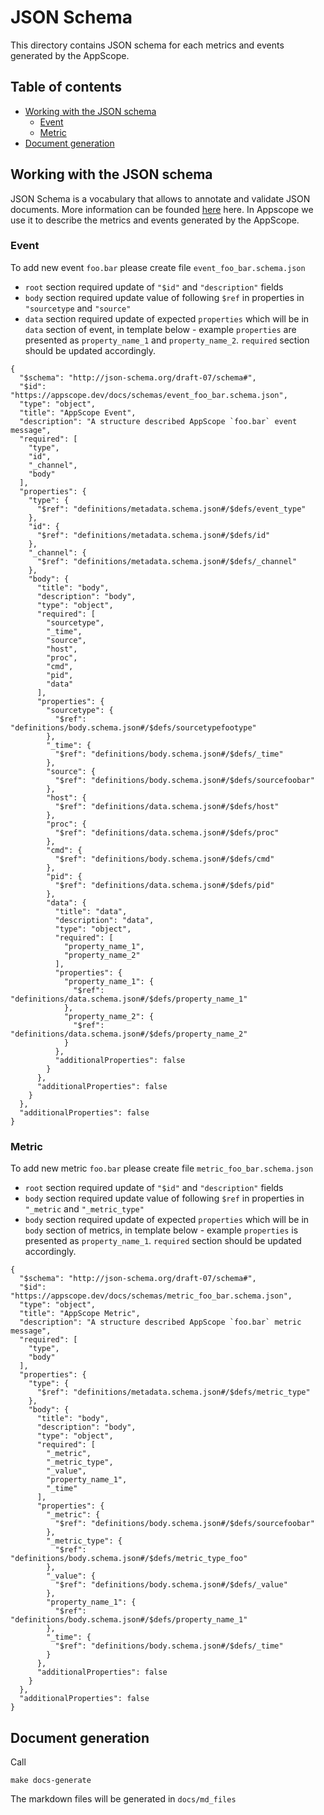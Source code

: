 # JSON Schema

This directory contains JSON schema for each metrics and events generated by the AppScope.

## Table of contents
* [Working with the JSON schema](#working-with-the-JSON-schema)
  * [Event](#event)
  * [Metric](#metric)
* [Document generation](#doc-generation)

## Working with the JSON schema

JSON Schema is a vocabulary that allows to annotate and validate JSON documents.
More information can be founded [here](https://json-schema.org/) here.
In Appscope we use it to describe the metrics and events generated by the AppScope. 

### Event

To add new event `foo.bar` please create file `event_foo_bar.schema.json`

- `root` section required update of `"$id"` and `"description"` fields
- `body` section required update value of following `$ref` in properties in `"sourcetype` and `"source"`
- `data` section required update of expected `properties` which will be in `data` section of event, in
  template below - example `properties` are presented as `property_name_1` and `property_name_2`. `required`
  section should be updated accordingly.

```
{
  "$schema": "http://json-schema.org/draft-07/schema#",
  "$id": "https://appscope.dev/docs/schemas/event_foo_bar.schema.json",
  "type": "object",
  "title": "AppScope Event",
  "description": "A structure described AppScope `foo.bar` event message",
  "required": [
    "type",
    "id",
    "_channel",
    "body"
  ],
  "properties": {
    "type": {
      "$ref": "definitions/metadata.schema.json#/$defs/event_type"
    },
    "id": {
      "$ref": "definitions/metadata.schema.json#/$defs/id"
    },
    "_channel": {
      "$ref": "definitions/metadata.schema.json#/$defs/_channel"
    },
    "body": {
      "title": "body",
      "description": "body",
      "type": "object",
      "required": [
        "sourcetype",
        "_time",
        "source",
        "host",
        "proc",
        "cmd",
        "pid",
        "data"
      ],
      "properties": {
        "sourcetype": {
          "$ref": "definitions/body.schema.json#/$defs/sourcetypefootype"
        },
        "_time": {
          "$ref": "definitions/body.schema.json#/$defs/_time"
        },
        "source": {
          "$ref": "definitions/body.schema.json#/$defs/sourcefoobar"
        },
        "host": {
          "$ref": "definitions/data.schema.json#/$defs/host"
        },
        "proc": {
          "$ref": "definitions/data.schema.json#/$defs/proc"
        },
        "cmd": {
          "$ref": "definitions/body.schema.json#/$defs/cmd"
        },
        "pid": {
          "$ref": "definitions/data.schema.json#/$defs/pid"
        },
        "data": {
          "title": "data",
          "description": "data",
          "type": "object",
          "required": [
            "property_name_1",
            "property_name_2"
          ],
          "properties": {
            "property_name_1": {
              "$ref": "definitions/data.schema.json#/$defs/property_name_1"
            },
            "property_name_2": {
              "$ref": "definitions/data.schema.json#/$defs/property_name_2"
            }
          },
          "additionalProperties": false
        }
      },
      "additionalProperties": false
    }
  },
  "additionalProperties": false
}

```

### Metric

To add new metric `foo.bar` please create file `metric_foo_bar.schema.json`

- `root` section required update of `"$id"` and `"description"` fields
- `body` section required update value of following `$ref` in properties in `"_metric` and `"_metric_type"`
- `body` section required update of expected `properties` which will be in `body` section of metrics, in
  template below - example `properties` is presented as `property_name_1`. `required`
  section should be updated accordingly.

```
{
  "$schema": "http://json-schema.org/draft-07/schema#",
  "$id": "https://appscope.dev/docs/schemas/metric_foo_bar.schema.json",
  "type": "object",
  "title": "AppScope Metric",
  "description": "A structure described AppScope `foo.bar` metric message",
  "required": [
    "type",
    "body"
  ],
  "properties": {
    "type": {
      "$ref": "definitions/metadata.schema.json#/$defs/metric_type"
    },
    "body": {
      "title": "body",
      "description": "body",
      "type": "object",
      "required": [
        "_metric",
        "_metric_type",
        "_value",
        "property_name_1",
        "_time"
      ],
      "properties": {
        "_metric": {
          "$ref": "definitions/body.schema.json#/$defs/sourcefoobar"
        },
        "_metric_type": {
          "$ref": "definitions/body.schema.json#/$defs/metric_type_foo"
        },
        "_value": {
          "$ref": "definitions/body.schema.json#/$defs/_value"
        },
        "property_name_1": {
          "$ref": "definitions/body.schema.json#/$defs/property_name_1"
        },
        "_time": {
          "$ref": "definitions/body.schema.json#/$defs/_time"
        }
      },
      "additionalProperties": false
    }
  },
  "additionalProperties": false
}

```

## Document generation

Call

```
make docs-generate
```

The markdown files will be generated in `docs/md_files`
